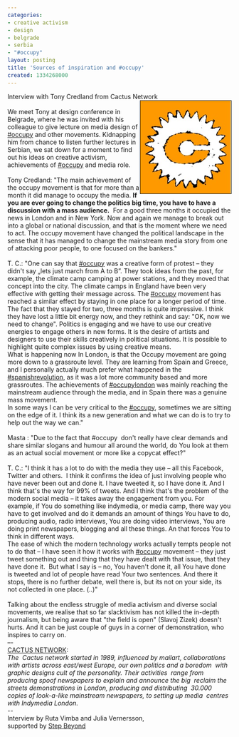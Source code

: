 ```yaml
---
categories:
- creative activism
- design
- belgrade
- serbia
- "#occupy"
layout: posting
title: 'Sources of inspiration and #occupy'
created: 1334268000
---
```

<div class="ace-line" id="magicdomid146"><span class="author-g-ccgsxytaru7sohtr">Interview with Tony Credland from Cactus Network<img alt="cactus network creative activism belgrade mastazine" src="/assets/files/u5/cactus-logo.jpg" style="width: 204px; height: 208px; float: right; border-width: 1px; border-style: solid;"></span></div><div class="ace-line" id="magicdomid147">&nbsp;</div><div class="ace-line" id="magicdomid499"><span class="author-g-ccgsxytaru7sohtr">We meet Tony at design conference in Belgrade, where he was invited with his colleague to give lecture on media design of </span><span class="author-g-ccgsxytaru7sohtr padtag padtag_occupy"><a href="http://piratepad.net/ep/search?query=occupy">#occupy</a></span><span class="author-g-ccgsxytaru7sohtr"> and other movements. Kidnapping him from chance to listen further lectures in Serbian, we sat down for a moment to find out his ideas on creative activism, achievements of </span><span class="author-g-ccgsxytaru7sohtr padtag padtag_occupy"><a href="http://piratepad.net/ep/search?query=occupy">#occupy</a></span><span class="author-g-ccgsxytaru7sohtr"> and media role.</span></div><div class="ace-line" id="magicdomid500">&nbsp;</div><div class="ace-line" id="magicdomid1087"><span class="author-g-ccgsxytaru7sohtr">Tony Credland: "The main achievement of the occupy movement is that for more than a month it did manage to occupy the media. </span><span class="author-g-ccgsxytaru7sohtr b"><b>If you are ever going to change the politics big time, you have to have a discussion with a mass audience.</b></span><span class="author-g-ccgsxytaru7sohtr">&nbsp; For a good three months it occupied the news in London and in New York. Now and again we manage to break out into a global or national discussion, and that is the moment where we need to act. The occupy movement have changed the political landscape in the sense that it has managed to change the mainstream media story from one of attacking poor people, to one focused on the bankers."</span></div><div class="ace-line"><!--break--></div><div class="ace-line">&nbsp;</div><div class="ace-line" id="magicdomid1072"><span class="author-g-ccgsxytaru7sohtr">T. C.: "One can say that </span><span class="author-g-ccgsxytaru7sohtr padtag padtag_occupy"><a href="http://piratepad.net/ep/search?query=occupy">#occupy</a></span><span class="author-g-ccgsxytaru7sohtr"> was a creative form of protest – they didn't say „lets just march from A to B”. They took ideas from the past, for example, the climate camp camping at power stations, and they moved that concept into the city. The climate camps in England have been very effective with getting their message across. The </span><span class="author-g-ccgsxytaru7sohtr padtag padtag_occupy"><a href="http://piratepad.net/ep/search?query=occupy">#occupy</a></span><span class="author-g-ccgsxytaru7sohtr"> movement has reached a similar effect by staying in one place for a longer period of time. The fact that they stayed for two, three months is quite impressive. I think they have lost a little bit energy now, and they rethink and say: "OK, now we need to change". Politics is engaging and we have to use our creative energies to engage others in new forms. It is the desire of artists and designers to use their skills creatively in political situations. It is possible to highlight quite complex issues by using creative means.&nbsp;&nbsp;&nbsp;&nbsp;&nbsp;&nbsp;&nbsp;&nbsp;</span></div><div class="ace-line" id="magicdomid13"><span class="author-g-ccgsxytaru7sohtr">What is happening now In London, is that the Occupy movement are going more down to a grassroute level. They are learning from Spain and Greece, and I personally actually much prefer what happened in the </span><span class="author-g-ccgsxytaru7sohtr padtag padtag_spanishrevolution"><a href="http://piratepad.net/ep/search?query=spanishrevolution">#spanishrevolution</a></span><span class="author-g-ccgsxytaru7sohtr">, as it was a lot more community based and more grassroutes. The achievements of </span><span class="author-g-ccgsxytaru7sohtr padtag padtag_occupylondon"><a href="http://piratepad.net/ep/search?query=occupylondon">#occupylondon</a></span><span class="author-g-ccgsxytaru7sohtr b"><b> </b></span><span class="author-g-ccgsxytaru7sohtr">was mainly reaching the mainstream audience through the media, and in Spain there was a genuine mass movement.&nbsp;&nbsp;&nbsp;&nbsp;</span></div><div class="ace-line" id="magicdomid1064"><span class="author-g-ccgsxytaru7sohtr">In some ways I can be very critical to the </span><span class="author-g-ccgsxytaru7sohtr padtag padtag_occupy"><a href="http://piratepad.net/ep/search?query=occupy">#occupy</a></span><span class="author-g-ccgsxytaru7sohtr">, sometimes we are sitting on the edge of it. I think its a new generation and what we can do is to try to help out the way we can."</span></div><div class="ace-line" id="magicdomid15">&nbsp;</div><div class="ace-line" id="magicdomid1063"><span class="author-g-ccgsxytaru7sohtr">Masta : "Due to the fact that #occupy&nbsp; don't really have clear demands and share similar slogans and humour all around the world, do You look at them as an actual social movement or more like a copycat effect?"</span></div><div class="ace-line" id="magicdomid515">&nbsp;</div><div class="ace-line" id="magicdomid1061"><span class="author-g-ccgsxytaru7sohtr">T. C.: "I think it has a lot to do with the media they use – all this Facebook, Twitter and others.&nbsp; I think it confirms the idea of just involving people who have never been out and done it. I have tweeted it, so I have done it. And I think that's the way for 99% of tweets. And I think that's the problem of the modern social media – it takes away the engagement from you. For example, if You do something like indymedia, or media camp, there way you have to get involved and do it demands an amount of things You have to do, producing audio, radio interviews, You are doing video interviews, You are doing print newspapers, blogging and all these things. An that forces You to think in different ways.</span></div><div class="ace-line" id="magicdomid1060"><span class="author-g-ccgsxytaru7sohtr">The ease of which the modern technology works actually tempts people not to do that – I have seen it how it works with </span><span class="author-g-ccgsxytaru7sohtr padtag padtag_occupy"><a href="http://piratepad.net/ep/search?query=occupy">#occupy</a></span><span class="author-g-ccgsxytaru7sohtr"> movement – they just tweet something out and thing that they have dealt with that issue, that they have done it.&nbsp; But what I say is – no, You haven't done it, all You have done is tweeted and lot of people have read Your two sentences. And there it stops, there is no further debate, well there is, but its not on your side, its not collected in one place. (..)"</span></div><div class="ace-line" id="magicdomid708">&nbsp;</div><div class="ace-line" id="magicdomid1318"><span class="author-g-ccgsxytaru7sohtr">Talking about the endless struggle of media activism and diverse social movements, we realise that so far slacktivism has not killed the in-depth journalism, but being aware that "the field is open" (Slavoj Zizek) doesn't hurts. And it can be just couple of guys in a corner of demonstration, who inspires to carry on.&nbsp;</span></div><div class="ace-line" id="magicdomid545"><span class="author-g-ccgsxytaru7sohtr">–-</span></div><div class="ace-line" id="magicdomid529"><span class="author-g-ccgsxytaru7sohtr"><a href="http://www.cactusnetwork.org.uk/">CACTUS NETWORK</a>:&nbsp;</span></div><div class="ace-line" id="magicdomid530"><span class="author-g-ccgsxytaru7sohtr i"><i>The&nbsp; Cactus network started in 1989, influenced by mailart, collaborations&nbsp; with artists across east/west Europe, our own politics and a boredom&nbsp; with graphic designs cult of the personality. Their activities&nbsp; range from producing spoof newspapers to explain and announce the big&nbsp; reclaim the streets demonstrations in London, producing and distributing&nbsp; 30.000 copies of look-a-like mainstream newspapers, to setting up media&nbsp; centres with Indymedia London.</i></span></div><div class="ace-line" id="magicdomid551"><span class="author-g-ccgsxytaru7sohtr">--</span></div><div class="ace-line" id="magicdomid1320"><span class="author-g-ccgsxytaru7sohtr">Interview by Ruta Vimba and Julia Vernersson,</span></div><div class="ace-line" id="magicdomid1322"><span class="author-g-ccgsxytaru7sohtr">supported by <a href="http://www.eurocult.org/grants/step-beyond-travel-grants/">Step Beyond </a></span></div>
